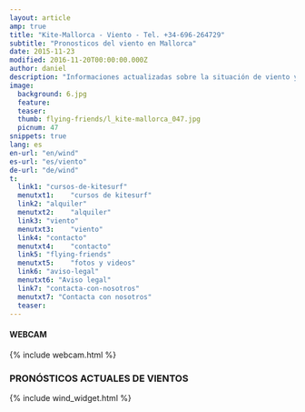 ```yaml
---
layout: article
amp: true
title: "Kite-Mallorca - Viento - Tel. +34-696-264729"
subtitle: "Pronosticos del viento en Mallorca"
date: 2015-11-23 
modified: 2016-11-20T00:00:00.000Z
author: daniel
description: "Informaciones actualizadas sobre la situación de viento y climática en Mallorca."
image:
  background: 6.jpg
  feature:
  teaser:
  thumb: flying-friends/l_kite-mallorca_047.jpg
  picnum: 47
snippets: true
lang: es
en-url: "en/wind"
es-url: "es/viento"
de-url: "de/wind"
t:
  link1: "cursos-de-kitesurf"
  menutxt1:    "cursos de kitesurf"
  link2: "alquiler"
  menutxt2:    "alquiler"
  link3: "viento"
  menutxt3:    "viento"
  link4: "contacto"
  menutxt4:    "contacto"
  link5: "flying-friends"
  menutxt5:    "fotos y videos"
  link6: "aviso-legal"
  menutxt6: "Aviso legal"
  link7: "contacta-con-nosotros"
  menutxt7: "Contacta con nosotros"
  teaser:
---
```


#### WEBCAM 

{% include webcam.html %}

### PRONÓSTICOS ACTUALES DE VIENTOS

{% include wind_widget.html %}
